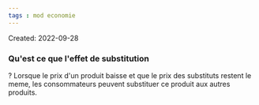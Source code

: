 ```yaml
---
tags : mod economie
---
```

Created: 2022-09-28 

### Qu'est ce que l'effet de substitution 

?
Lorsque le prix d'un produit baisse et que le prix des substituts restent le meme, les consommateurs peuvent substituer ce produit aux autres produits.
<!--SR:!2023-01-19,3,270-->